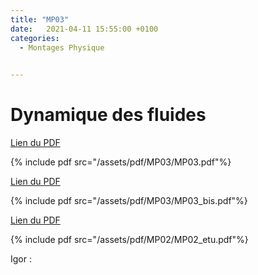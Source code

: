 ```yaml
---
title: "MP03"
date:   2021-04-11 15:55:00 +0100
categories:
  - Montages Physique

  
---
```


# Dynamique des fluides

[Lien du PDF](/assets/pdf/MP03/MP03.pdf)

{% include pdf src="/assets/pdf/MP03/MP03.pdf"%}

[Lien du PDF](/assets/pdf/MP03/MP03_bis.pdf)

{% include pdf src="/assets/pdf/MP03/MP03_bis.pdf"%}

[Lien du PDF](/assets/pdf/MP02/MP02_etu.pdf)

{% include pdf src="/assets/pdf/MP02/MP02_etu.pdf"%}


Igor :




